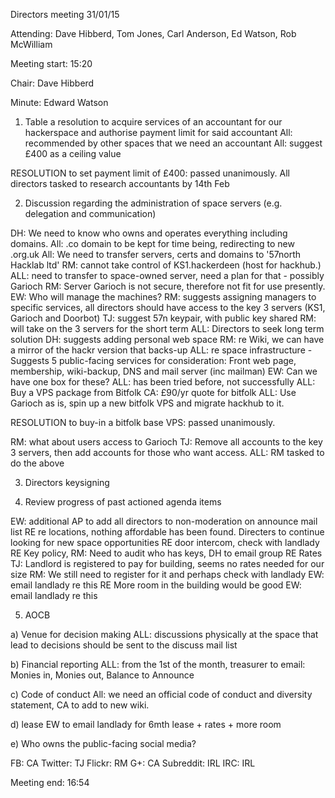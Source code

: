 Directors meeting 31/01/15

Attending:
Dave Hibberd, Tom Jones, Carl Anderson, Ed Watson, Rob McWilliam

Meeting start: 15:20

Chair: Dave Hibberd

Minute: Edward Watson

1) Table a resolution to acquire services of an accountant for our
hackerspace and authorise payment limit for said accountant
All: recommended by other spaces that we need an accountant
All: suggest £400 as a ceiling value

RESOLUTION to set payment limit of £400: passed unanimously. All
directors tasked to research accountants by 14th Feb

2) Discussion regarding the administration of space servers  (e.g.
delegation and communication)

DH: We need to know who owns and operates everything including domains.
All: .co domain to be kept for time being, redirecting to new .org.uk
All: We need to transfer servers, certs and domains to '57north Hacklab
ltd'
RM: cannot take control of KS1.hackerdeen (host for hackhub.)
ALL: need to transfer to space-owned server, need a plan for that -
possibly Garioch
RM: Server Garioch is not secure, therefore not fit for use presently.
EW: Who will manage the machines?
RM: suggests assigning managers to specific services, all directors
should have access to the key 3 servers (KS1, Garioch and Doorbot)
TJ: suggest 57n keypair, with public key shared
RM: will take on the 3 servers for the short term
ALL: Directors to seek long term solution
DH: suggests adding personal web space
RM: re Wiki, we can have a mirror of the hackr version that backs-up
ALL: re space infrastructure - Suggests 5 public-facing services for
consideration: Front web page, membership, wiki-backup, DNS and mail
server (inc mailman)
EW: Can we have one box for these?
ALL: has been tried before, not successfully
ALL: Buy a VPS package from Bitfolk
CA: £90/yr quote for bitfolk
ALL: Use Garioch as is, spin up a new bitfolk VPS and migrate hackhub to
it.

RESOLUTION to buy-in a bitfolk base VPS: passed unanimously.

RM: what about users access to Garioch
TJ: Remove all accounts to the key 3 servers, then add accounts for
those who want access.
ALL: RM tasked to do the above

3) Directors keysigning

4) Review progress of past actioned agenda items

EW: additional AP to add all directors to non-moderation on announce
mail list
RE re locations, nothing affordable has been found. Directers to
continue looking for new space opportunities
RE door intercom, check with landlady
RE Key policy,
 RM: Need to audit who has keys, DH to email group
RE Rates
 TJ: Landlord is registered to pay for building, seems no rates needed
for our size
 RM: We still need to register for it and perhaps check with landlady
 EW: email landlady re this
RE More room in the building would be good
 EW: email landlady re this

5) AOCB

a) Venue for decision making
 ALL: discussions physically at the space that lead to decisions
should be sent to the discuss mail list

b) Financial reporting
 ALL: from the 1st of the month, treasurer to email: Monies in, Monies
out, Balance to Announce

c) Code of conduct
 All: we need an official code of conduct and diversity statement, CA
to add to new wiki.

d) lease
 EW to email landlady for 6mth lease + rates + more room

e) Who owns the public-facing social media?

FB: CA
Twitter: TJ
Flickr: RM
G+: CA
Subreddit: IRL
IRC: IRL

Meeting end: 16:54

